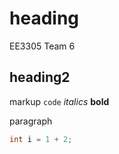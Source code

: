 # heading
EE3305 Team 6
## heading2
markup `code`
*italics*
**bold**

paragraph

```cpp
int i = 1 + 2;
```